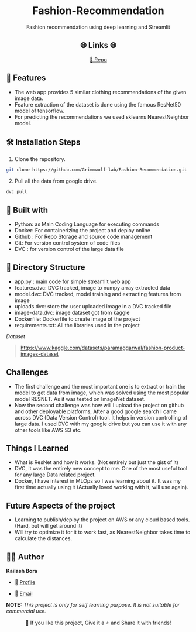 <p align="center">
  <a href="https://github.com/Grimmwolf-lab/Fashion-Recommendation" title="Fashion-Recommendation"></a>
</p>
<h1 align="center"> Fashion-Recommendation </h1>
<p align="center"> Fashion recommendation using deep learning and Streamlit </p>

<h2 align="center">🌐 Links 🌐</h2>
<p align="center">
    <a href="https://github.com/Grimmwolf-lab/Fashion-Recommendation" title="Fashion-Recommendation">📂 Repo </a>
   

## 🚀 Features
- The web app provides 5 similar clothing recommendations of the given image data.
- Feature extraction of the dataset is done using the famous ResNet50 model of tensorflow.
- For predicting the recommendations we used sklearns NearestNeighbor model.

## 🛠️ Installation Steps

1. Clone the repository.

```Bash
git clone https://github.com/Grimmwolf-lab/Fashion-Recommendation.git
```
  
2. Pull all the data from google drive.
  
```Bash
dvc pull 
```


## 👷 Built with
- Python: as Main Coding Language for executing commands
- Docker: For containerizing the project and deploy online
- Github : For Repo Storage and source code management
- Git: For version control system of code files
- DVC : for version control of the large data file

## 📂 Directory Structure
- app.py : main code for simple streamlit web app
- features.dvc: DVC tracked,  image to numpy array extracted data
- model.dvc: DVC tracked, model training and extracting features from image
- uploads.dvc: store the user uploaded image in a DVC tracked file
- image-data.dvc: image dataset got from kaggle
- Dockerfile: Dockerfile to create image of the project
- requirements.txt: All the libraries used in the project
  
  


*Dataset*
> https://www.kaggle.com/datasets/paramaggarwal/fashion-product-images-dataset


## Challenges
  - The first challenge and the most important one is to extract or train the model to get data from image, which was solved using the most popular model RESNET. As it was tested on ImageNet dataset.
  - Now the second challenge was how will I upload the project on github and other deployable platforms, After a good google search I came across DVC (Data Version Control) tool. It helps in version controlling of large data. I used DVC with my google drive but you can use it with any other tools like AWS S3 etc.
  
  
## Things I Learned
  - What is ResNet and how it works. (Not entirely but just the gist of it)
  - DVC, it was the entirely new concept to me. One of the most useful tool for any large Data related project.
  - Docker, I have interest in MLOps so I was learning about it. It was my first time actually using it (Actually loved working with it, will use again).

## Future Aspects of the project
  - Learning to publish/deploy the project on AWS or any cloud based tools. (Hard, but will get around it)
  - Will try to optimize it for it to work fast, as NearestNeighbor takes time to calculate the distances.


## 🧑🏻 Author

**Kailash Bora**

- 🌌 [Profile](https://github.com/Grimmwolf-lab "Kailash Bora")

- 🏮 [Email](mailto:kailashbora007@gmail.com?subject=Hi%20from%20<repo-email> "Hi!")




**NOTE:** *This project is only for self learning purpose. It is not suitable for commercial use.*
<p align="center">💙 If you like this project, Give it a ⭐ and Share it with friends!</p>

